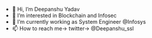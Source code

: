 - 👋 Hi, I’m Deepanshu Yadav
- 👀 I’m interested in Blockchain and Infosec
- 🌱 I’m currently working as System Engineer @Infosys
- 📫 How to reach me-> twitter-> @Deepanshu_ssl

<!---
Deepanshu-Yadav1/Deepanshu-Yadav1 is a ✨ special ✨ repository because its `README.md` (this file) appears on your GitHub profile.
You can click the Preview link to take a look at your changes.
--->
